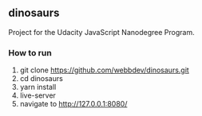 ## dinosaurs

Project for the Udacity JavaScript Nanodegree Program. 


### How to run

1. git clone https://github.com/webbdev/dinosaurs.git
2. cd dinosaurs
3. yarn install
4. live-server
5. navigate to http://127.0.0.1:8080/
